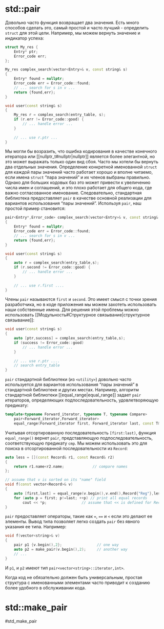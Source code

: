# std::pair

Довольно часто функция возвращает два значения. Есть много способов сделать это, самый простой и часто лучший - определить `struct` для этой цели. Например, мы можем вернуть значение и индикатор успеха:
```c++
struct My_res {
	Entry* ptr;
	Error_code err;
};

My_res complex_search(vector<Entry>& v, const string& s)
{
	Entry* found = nullptr;
	Error_code err = Error_code::found;
	// ... search for s in v ...
	return {found,err};
}

void user(const string& s)
{
	My_res r = complex_search(entry_table, s);
	if (r.err != Error_code::good) {
		// ... handle error ...
	}
	
	// ... use r.ptr ...
}
```

Мы могли бы возразить, что ошибка кодирования в качестве конечного итератора или [[nullptr_t#nullptr|nullptr]] является более элегантной, но это может выражать только один вид сбоя. Часто мы хотели бы вернуть два отдельных значения. Определение конкретной именованной `struct` для каждой пары значений часто работает хорошо и вполне читаемо, если имена `struct` “пара значений” и их членов выбраны правильно. Однако для больших кодовых баз это может привести к увеличению числа имен и соглашений, и это плохо работает для общего кода, где важно согласованное именование. Следовательно, стандартная библиотека предоставляет `pair` в качестве основной реализации для вариантов использования “пары значений”. Используя `pair`, наш простой пример становится:
```c++
pair<Entry*,Error_code> complex_search(vector<Entry>& v, const string& s)
{
	Entry* found = nullptr;
	Error_code err = Error_code::found;
	// ... search for s in v ...
	return {found,err};
}

void user(const string& s)
{
	auto r = complex_search(entry_table,s);
	if (r.second != Error_code::good) {
		// ... handle error ...
	}
	
	// ... use r.first ....
}
```

Члены `pair` называются `first` и `second`. Это имеет смысл с точки зрения разработчика, но в коде приложения мы можем захотеть использовать наши собственные имена. Для решения этой проблемы можно использовать [[Модульность#Структурное связывание|структурное связывание]]:
```c++
void user(const string& s)
{
	auto [ptr,success] = complex_search(entry_table,s);
	if (success != Error_code::good)
		// ... handle error ...
	}
	
	// ... use r.ptr ....
	// search entry_table
}
```

`pair` стандартной библиотеки (из `<utility>`) довольно часто используется для вариантов использования “пары значений” в стандартной библиотеке и других местах. Например, алгоритм стандартной библиотеки [[equal_range|equal_range]] задает `pair` итераторов, определяющих подпоследовательность, удовлетворяющую предикату:
```c++
template<typename Forward_iterator, typename T, typename Compare>
	pair<Forward_iterator,Forward_iterator>
	equal_range(Forward_iterator first, Forward_iterator last, const T& val, Compare cmp);
```

Учитывая отсортированную последовательность `[first:last)`, функция `equal_range()` вернет `pair`, представляющую подпоследовательность, соответствующую предикату `cmp`. Мы можем использовать это для поиска в отсортированной последовательности из `Record`:
```c++
auto less = [](const Record& r1, const Record& r2) 
{ 
	return r1.name<r2.name;             // compare names
};

// assume that v is sorted on its "name" field
void f(const vector<Record>& v)
{
	auto [first,last] = equal_range(v.begin(),v.end(),Record{"Reg"},less);
	for (auto p = first; p!=last; ++p) // print all equal records
		cout << *p;                // assume that << is defined for Record
}
```

`pair` предоставляет операторы, такие как `=`, `==` и `<` если это делают ее элементы. Вывод типа позволяет легко создать `pair` без явного указания ее типа. Например:
```c++
void f(vector<string>& v)
{
	pair p1 {v.begin(),2};                // one way
	auto p2 = make_pair(v.begin(),2);     // another way
	// ...
}
```

И `p1`, и `p2` имеют тип `pair<vector<string>::iterator,int>`.

Когда код не обязательно должен быть универсальным, простая структура с именованными элементами часто приводит к созданию более удобного в обслуживании кода.



# std::make_pair
#std_make_pair


































